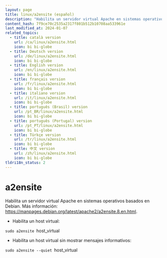 ```yaml
---
layout: page
title: linux/a2ensite (español)
description: "Habilita un servidor virtual Apache en sistemas operativos basados en Debian."
content_hash: 7f9ce70c2535a2317f801b512b10708aa533961e
last_modified_at: 2024-01-07
related_topics:
  - title: català version
    url: /ca/linux/a2ensite.html
    icon: bi bi-globe
  - title: Deutsch version
    url: /de/linux/a2ensite.html
    icon: bi bi-globe
  - title: English version
    url: /en/linux/a2ensite.html
    icon: bi bi-globe
  - title: français version
    url: /fr/linux/a2ensite.html
    icon: bi bi-globe
  - title: italiano version
    url: /it/linux/a2ensite.html
    icon: bi bi-globe
  - title: português (Brasil) version
    url: /pt_BR/linux/a2ensite.html
    icon: bi bi-globe
  - title: português (Portugal) version
    url: /pt_PT/linux/a2ensite.html
    icon: bi bi-globe
  - title: Türkçe version
    url: /tr/linux/a2ensite.html
    icon: bi bi-globe
  - title: 中文 version
    url: /zh/linux/a2ensite.html
    icon: bi bi-globe
tldri18n_status: 2
---
```

# a2ensite

Habilita un servidor virtual Apache en sistemas operativos basados en Debian.
Más información: <https://manpages.debian.org/latest/apache2/a2ensite.8.en.html>.

- Habilita un host virtual:

`sudo a2ensite `<span class="tldr-var badge badge-pill bg-dark-lm bg-white-dm text-white-lm text-dark-dm font-weight-bold">host_virtual</span>

- Habilita un host virtual sin mostrar mensajes informativos:

`sudo a2ensite --quiet `<span class="tldr-var badge badge-pill bg-dark-lm bg-white-dm text-white-lm text-dark-dm font-weight-bold">host_virtual</span>
